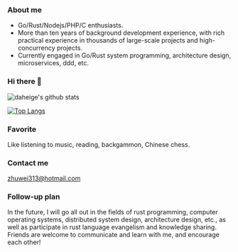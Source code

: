 ### About me
- Go/Rust/Nodejs/PHP/C enthusiasts.
- More than ten years of background development experience, with rich practical experience in thousands of large-scale projects and high-concurrency projects.
- Currently engaged in Go/Rust system programming, architecture design, microservices, ddd, etc.

### Hi there 👋

![daheige's github stats](https://github-readme-stats.vercel.app/api?username=daheige&count_private=false&show_icons=true&theme=vue)

[![Top Langs](https://github-readme-stats.vercel.app/api/top-langs/?username=daheige&layout=compact)](https://github.com/daheige)


### Favorite

  Like listening to music, reading, backgammon, Chinese chess.
### Contact me
  
  zhuwei313@hotmail.com

### Follow-up plan
In the future, I will go all out in the fields of rust programming, computer operating systems, distributed system design, architecture design, etc., as well as participate in rust language evangelism and knowledge sharing. Friends are welcome to communicate and learn with me, and encourage each other!
